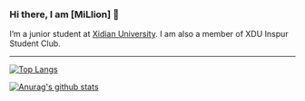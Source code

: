 ### Hi there, I am [MiLlion] 👋

I’m a junior student at [Xidian University](https://en.xidian.edu.cn/). I am also a member of XDU Inspur Student Club. 


----
[![Top Langs](https://github-readme-stats.vercel.app/api/top-langs/?username=Faye-XDU&layout=compact)](https://github.com/anuraghazra/github-readme-stats)

[![Anurag's github stats](https://github-readme-stats.vercel.app/api?username=Faye-XDU&show_icons=true&count_private=true)](https://github.com/anuraghazra/github-readme-stats)

<!--
**Faye-XDU/Faye-XDU** is a ✨ _special_ ✨ repository because its `README.md` (this file) appears on your GitHub profile.
Here are some ideas to get you started:
- 🔭 I’m currently working on ...
- 🌱 I’m currently learning ...
- 👯 I’m looking to collaborate on ...
- 🤔 I’m looking for help with ...
- 💬 Ask me about ...
- 📫 How to reach me: ...
- 😄 Pronouns: ...
- ⚡ Fun fact: ...
-->
